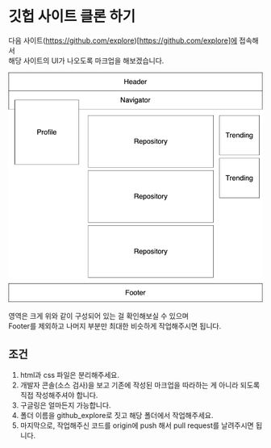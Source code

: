 # 깃헙 사이트 클론 하기

다음 사이트(https://github.com/explore)[https://github.com/explore]에 접속해서 <br>
해당 사이트의 UI가 나오도록 마크업을 해보겠습니다.<br>

![github_explore_diagram](./github_explore_diagram.png)

영역은 크게 위와 같이 구성되어 있는 걸 확인해보실 수 있으며 <br>
Footer를 제외하고 나머지 부분만 최대한 비슷하게 작업해주시면 됩니다.

## 조건

1. html과 css 파일은 분리해주세요.
2. 개발자 콘솔(소스 검사)을 보고 기존에 작성된 마크업을 따라하는 게 아니라 되도록 직접 작성해주셔야 합니다.
3. 구글링은 얼마든지 가능합니다.
4. 폴더 이름을 github_explore로 짓고 해당 폴더에서 작업해주세요.
5. 마지막으로, 작업해주신 코드를 origin에 push 해서 pull request를 날려주시면 됩니다.
